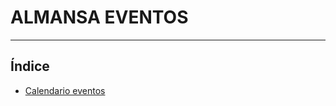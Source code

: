 # ALMANSA EVENTOS
----------------------

## Índice

  * [Calendario eventos](./calendario/eventos.md)
